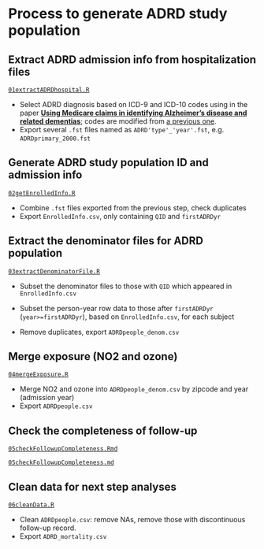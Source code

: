 # Process to generate ADRD study population

## Extract ADRD admission info from hospitalization files

[`01extractADRDhospital.R`](https://github.com/ShuxinD/airPollution_ADRD/blob/main/code/00generate_data/01extractADRDhospital.R)

- Select ADRD diagnosis based on ICD-9 and ICD-10 codes using in the paper [**Using Medicare claims in identifying Alzheimer’s disease and related dementias**](https://alz-journals.onlinelibrary.wiley.com/doi/10.1002/alz.12199); codes are modified from [a previous one](https://github.com/NSAPH/data_requests/blob/master/request_projects/jan2021_whanhee_fisrt_hosps/code/2_id_hospitalizations.R).
- Export several `.fst` files named as `ADRD'type'_'year'.fst`, e.g. `ADRDprimary_2000.fst`

## Generate ADRD study population ID and admission info

[`02getEnrolledInfo.R`](https://github.com/ShuxinD/airPollution_ADRD/blob/main/code/00generate_data/02getEnrolledInfo.R)

- Combine `.fst` files exported from the previous step, check duplicates
- Export `EnrolledInfo.csv`, only containing `QID` and `firstADRDyr`

## Extract the denominator files for ADRD population 

[`03extractDenominatorFile.R`](https://github.com/ShuxinD/airPollution_ADRD/blob/main/code/00generate_data/03extractDenominatorFile.R)

- Subset the denominator files to those with `QID` which appeared in `EnrolledInfo.csv`

- Subset the person-year row data to those after `firstADRDyr ` (`year>=firstADRDyr`), based on `EnrolledInfo.csv`, for each subject
- Remove duplicates, export `ADRDpeople_denom.csv`

## Merge exposure (NO2 and ozone)

[`04mergeExposure.R`](https://github.com/ShuxinD/airPollution_ADRD/blob/main/code/00generate_data/04mergeExposure.R)

- Merge NO2 and ozone into `ADRDpeople_denom.csv` by zipcode and year (admission year)
- Export `ADRDpeople.csv`

## Check the completeness of follow-up

[`05checkFollowupCompleteness.Rmd`](https://github.com/ShuxinD/airPollution_ADRD/blob/main/code/00generate_data/05checkFollowupCompleteness.Rmd)

[`05checkFollowupCompleteness.md`](https://github.com/ShuxinD/airPollution_ADRD/blob/main/code/00generate_data/05checkFollowupCompleteness.md)

## Clean data for next step analyses

[`06cleanData.R`]()

- Clean `ADRDpeople.csv`: remove NAs, remove those with discontinuous follow-up record.
- Export `ADRD_mortality.csv`

